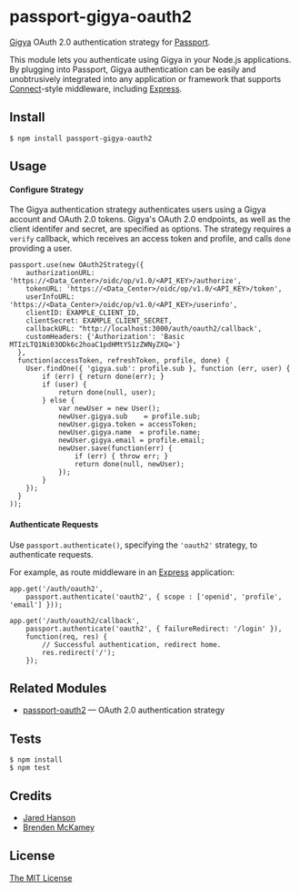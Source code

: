 # passport-gigya-oauth2

[Gigya](https://www.gigya.com/) OAuth 2.0 authentication strategy for [Passport](http://passportjs.org/).

This module lets you authenticate using Gigya in your Node.js applications.
By plugging into Passport, Gigya authentication can be easily and
unobtrusively integrated into any application or framework that supports
[Connect](http://www.senchalabs.org/connect/)-style middleware, including
[Express](http://expressjs.com/).

## Install

    $ npm install passport-gigya-oauth2

## Usage

#### Configure Strategy

The Gigya authentication strategy authenticates users using a Gigya
account and OAuth 2.0 tokens.  Gigya's OAuth 2.0 endpoints, as well as
the client identifer and secret, are specified as options.  The strategy
requires a `verify` callback, which receives an access token and profile,
and calls `done` providing a user.

    passport.use(new OAuth2Strategy({
        authorizationURL: 'https://<Data_Center>/oidc/op/v1.0/<API_KEY>/authorize',
        tokenURL: 'https://<Data_Center>/oidc/op/v1.0/<API_KEY>/token',
        userInfoURL: 'https://<Data_Center>/oidc/op/v1.0/<API_KEY>/userinfo',
        clientID: EXAMPLE_CLIENT_ID,
        clientSecret: EXAMPLE_CLIENT_SECRET,
        callbackURL: "http://localhost:3000/auth/oauth2/callback',
        customHeaders: {'Authorization': 'Basic MTIzLTQ1Ni03ODk6c2hoaC1pdHMtYS1zZWNyZXQ='}
      },
      function(accessToken, refreshToken, profile, done) {
        User.findOne({ 'gigya.sub': profile.sub }, function (err, user) {
            if (err) { return done(err); }
            if (user) {
                return done(null, user);
            } else {
                var newUser = new User();
                newUser.gigya.sub    = profile.sub;
                newUser.gigya.token = accessToken;
                newUser.gigya.name  = profile.name;
                newUser.gigya.email = profile.email;
                newUser.save(function(err) {
                    if (err) { throw err; }
                    return done(null, newUser);
                });
            }
        });
      }
    ));

#### Authenticate Requests

Use `passport.authenticate()`, specifying the `'oauth2'` strategy, to
authenticate requests.

For example, as route middleware in an [Express](http://expressjs.com/)
application:

    app.get('/auth/oauth2',
        passport.authenticate('oauth2', { scope : ['openid', 'profile', 'email'] }));

    app.get('/auth/oauth2/callback',
        passport.authenticate('oauth2', { failureRedirect: '/login' }),
        function(req, res) {
            // Successful authentication, redirect home.
            res.redirect('/');
        });

## Related Modules

- [passport-oauth2](https://github.com/jaredhanson/passport-oauth2) — OAuth 2.0 authentication strategy

## Tests

    $ npm install
    $ npm test

## Credits

  - [Jared Hanson](https://github.com/jaredhanson)
  - [Brenden McKamey](http://github.com/bsmckamey)

## License

[The MIT License](http://opensource.org/licenses/MIT)

